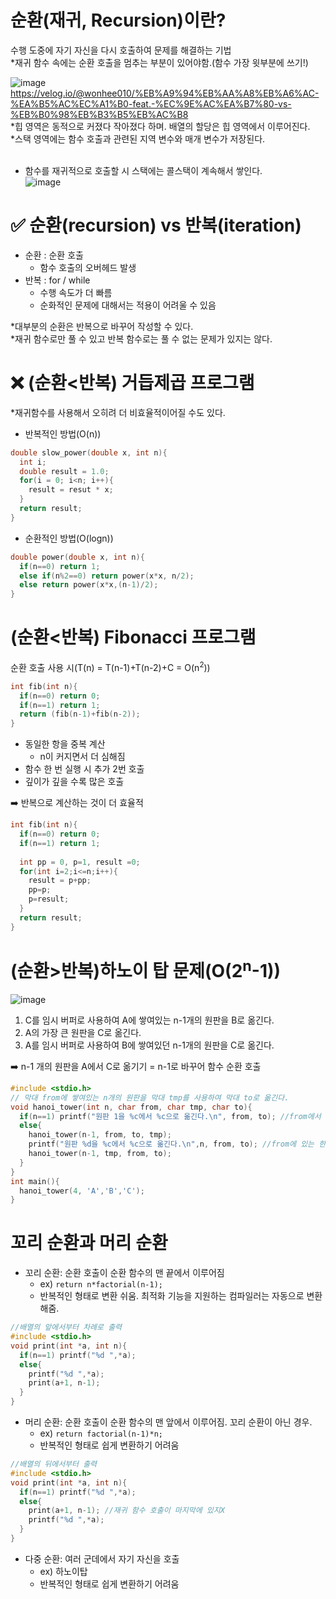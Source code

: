 # 순환(재귀, Recursion)이란?
수행 도중에 자기 자신을 다시 호출하여 문제를 해결하는 기법<br/>
*재귀 함수 속에는 순환 호출을 멈추는 부분이 있어야함.(함수 가장 윗부분에 쓰기!)

![image](https://user-images.githubusercontent.com/56028436/135749292-1d86746e-4d5c-4aa3-af43-501501166869.png)<br/>
https://velog.io/@wonhee010/%EB%A9%94%EB%AA%A8%EB%A6%AC-%EA%B5%AC%EC%A1%B0-feat.-%EC%9E%AC%EA%B7%80-vs-%EB%B0%98%EB%B3%B5%EB%AC%B8<br/>
*힙 영역은 동적으로 커졌다 작아졌다 하며. 배열의 할당은 힙 영역에서 이루어진다.<br/>
*스택 영역에는 함수 호출과 관련된 지역 변수와 매개 변수가 저장된다.<br/><br/>

- 함수를 재귀적으로 호출할 시 스택에는 콜스택이 계속해서 쌓인다.<br/>
![image](https://user-images.githubusercontent.com/56028436/135749468-c2c738b6-f752-42d5-8d86-9fc3af593260.png)

# ✅ 순환(recursion) vs 반복(iteration)
- 순환 : 순환 호출
  - 함수 호출의 오버헤드 발생
- 반복 : for / while
  - 수행 속도가 더 빠름
  - 순화적인 문제에 대해서는 적용이 어려울 수 있음

*대부분의 순환은 반복으로 바꾸어 작성할 수 있다.<br/>
*재귀 함수로만 풀 수 있고 반복 함수로는 풀 수 없는 문제가 있지는 않다.

# ❌ (순환<반복) 거듭제곱 프로그램
*재귀함수를 사용해서 오히려 더 비효율적이어질 수도 있다.
- 반복적인 방법(O(n))
```C
double slow_power(double x, int n){
  int i;
  double result = 1.0;
  for(i = 0; i<n; i++){
    result = resut * x;
  }
  return result;
}
```
- 순환적인 방법(O(logn))
```C
double power(double x, int n){
  if(n==0) return 1;
  else if(n%2==0) return power(x*x, n/2);
  else return power(x*x,(n-1)/2);
}
```

# (순환<반복) Fibonacci 프로그램

순환 호출 사용 시(T(n) = T(n-1)+T(n-2)+C = O(n<sup>2</sup>))
```C
int fib(int n){
  if(n==0) return 0;
  if(n==1) return 1;
  return (fib(n-1)+fib(n-2));
}
```

- 동일한 항을 중복 계산
  - n이 커지면서 더 심해짐
- 함수 한 번 실행 시 추가 2번 호출
- 깊이가 깊을 수록 많은 호출

➡️ 반복으로 계산하는 것이 더 효율적
```C
int fib(int n){
  if(n==0) return 0;
  if(n==1) return 1;
  
  int pp = 0, p=1, result =0;
  for(int i=2;i<=n;i++){
    result = p+pp;
    pp=p;
    p=result;
  }
  return result;
}
```

# (순환>반복)하노이 탑 문제(O(2<sup>n</sup>-1))

![image](https://user-images.githubusercontent.com/56028436/135751197-0ebbc263-da98-454d-ae95-9e7b3769d1db.png)

1. C를 임시 버퍼로 사용하여 A에 쌓여있는 n-1개의 원판을 B로 옮긴다.
2. A의 가장 큰 원판을 C로 옮긴다.
3. A를 임시 버퍼로 사용하여 B에 쌓여있던 n-1개의 원판을 C로 옮긴다.

➡️ n-1 개의 원판을 A에서 C로 옮기기 = n-1로 바꾸어 함수 순환 호출

```C
#include <stdio.h>
// 막대 from에 쌓여있는 n개의 원판을 막대 tmp를 사용하여 막대 to로 옮긴다.
void hanoi_tower(int n, char from, char tmp, char to){
  if(n==1) printf("원판 1을 %c에서 %c으로 옮긴다.\n", from, to); //from에서 to로 원판 이동
  else{
    hanoi_tower(n-1, from, to, tmp);
    printf("원판 %d을 %c에서 %c으로 옮긴다.\n",n, from, to); //from에 있는 한 개의 원판을 to로 이동
    hanoi_tower(n-1, tmp, from, to);
  }
}
int main(){
  hanoi_tower(4, 'A','B','C');
}
```

# 꼬리 순환과 머리 순환
- 꼬리 순환: 순환 호출이 순환 함수의 맨 끝에서 이루어짐
  - ex) `return n*factorial(n-1);`
  - 반복적인 형태로 변환 쉬움. 최적화 기능을 지원하는 컴파일러는 자동으로 변환해줌.

```C
//배열의 앞에서부터 차례로 출력
#include <stdio.h>
void print(int *a, int n){
  if(n==1) printf("%d ",*a);
  else{
    printf("%d ",*a);
    print(a+1, n-1);
  }
}
```

- 머리 순환: 순환 호출이 순환 함수의 맨 앞에서 이루어짐. 꼬리 순환이 아닌 경우.
  - ex) `return factorial(n-1)*n;`
  - 반복적인 형태로 쉽게 변환하기 어려움

```C
//배열의 뒤에서부터 출력
#include <stdio.h>
void print(int *a, int n){
  if(n==1) printf("%d ",*a);
  else{
    print(a+1, n-1); //재귀 함수 호출이 마지막에 있지X
    printf("%d ",*a);
  }
}
```

- 다중 순환: 여러 군데에서 자기 자신을 호출
  - ex) 하노이탑
  - 반복적인 형태로 쉽게 변환하기 어려움

